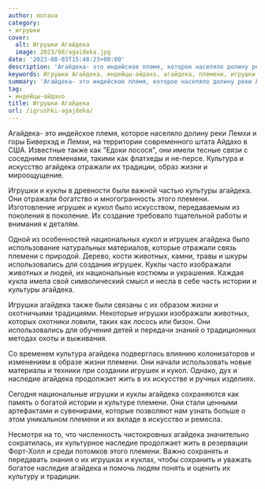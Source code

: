 ```yaml
---
author: morava
category:
- игрушки
cover:
  alt: Игрушки Агайдека
  image: 2023/08/agaideka.jpg
date: '2023-08-03T15:48:23+00:00'
description: 'Агайдека- это индейское племя, которое населяло долину реки Лемхи и горы Биверхэд и Лемхи, на территории современного штата Айдахо в США. Известные также...'
keywords: Игрушки Агайдека, индейцы-айдахо, агайдека, племени, игрушки, игрушек, отражали, жизни, куклы, кукол, животных, наследие, лемхи, также, культура, искусство, традиции
summary: 'Агайдека- это индейское племя, которое населяло долину реки Лемхи и горы Биверхэд и Лемхи, на территории современного штата Айдахо в США. Известные также...'
tag:
- индейцы-айдахо
title: Игрушки Агайдека
url: /igrushki-agajdeka/
---
```


Агайдека\- это индейское племя, которое населяло долину реки Лемхи и горы Биверхэд и Лемхи, на территории современного штата Айдахо в США. Известные также как "Едоки лосося", они имели тесные связи с соседними племенами, такими как флатхеды и не-персе. Культура и искусство агайдека отражали их традиции, образ жизни и мироощущение.

Игрушки и куклы в древности были важной частью культуры агайдека. Они отражали богатство и многогранность этого племени. Изготовление игрушек и кукол было искусством, передаваемым из поколения в поколение. Их создание требовало тщательной работы и внимания к деталям.

Одной из особенностей национальных кукол и игрушек агайдека было использование натуральных материалов, которые отражали связь племени с природой. Дерево, кости животных, камни, травы и шкуры использовались для создания игрушек. Куклы часто изображали животных и людей, их национальные костюмы и украшения. Каждая кукла имела свой символический смысл и несла в себе часть истории и культуры агайдека.

Игрушки агайдека также были связаны с их образом жизни и охотничьими традициями. Некоторые игрушки изображали животных, которых охотники ловили, таких как лосось или бизон. Они использовались для обучения детей и передачи знаний о традиционных методах охоты и выживания.

Со временем культура агайдека подверглась влиянию колонизаторов и изменениям в образе жизни племени. Они начали использовать новые материалы и техники при создании игрушек и кукол. Однако, дух и наследие агайдека продолжает жить в их искусстве и ручных изделиях.

Сегодня национальные игрушки и куклы агайдека сохраняются как память о богатой истории и культуре племени. Они стали ценными артефактами и сувенирами, которые позволяют нам узнать больше о этом уникальном племени и их вкладе в искусство и ремесла.

Несмотря на то, что численность чистокровных агайдека значительно сократилась, их культурное наследие продолжает жить в резервации Форт-Холл и среди потомков этого племени. Важно сохранять и передавать знания о их игрушках и куклах, чтобы сохранить и уважать богатое наследие агайдека и помочь людям понять и оценить их культуру и традиции.